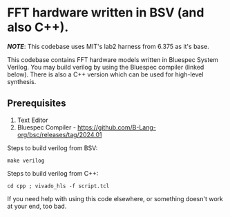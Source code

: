 # FFT hardware written in BSV (and also C++).

**_NOTE_**: This codebase uses MIT's lab2 harness from 6.375 as it's base.

This codebase contains FFT hardware models written in Bluespec System Verilog. You may build verilog by using the Bluespec compiler (linked below). There is also a C++ version which can be used for high-level synthesis.

## Prerequisites
1. Text Editor
2. Bluespec Compiler - https://github.com/B-Lang-org/bsc/releases/tag/2024.01

Steps to build verilog from BSV:

```shell
make verilog
```

Steps to build verilog from C++:

```shell
cd cpp ; vivado_hls -f script.tcl
```

If you need help with using this code elsewhere, or something doesn't work at your end, too bad.